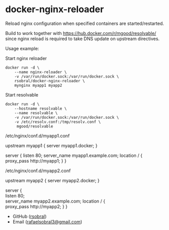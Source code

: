 docker-nginx-reloader
=====================

Reload nginx configuration when specified containers are started/restarted.

Build to work together with https://hub.docker.com/r/mgood/resolvable/ since nginx reload is required to take DNS update on upstream directives.

Usage example:

Start nginx reloader

	docker run -d \
		--name nginx-reloader \
		-v /var/run/docker.sock:/var/run/docker.sock \
		rsobral/docker-nginx-reloader \
		mynginx myapp1 myapp2

Start resolvable

	docker run -d \
		--hostname resolvable \
		--name resolvable \
		-v /var/run/docker.sock:/var/run/docker.sock \
		-v /etc/resolv.conf:/tmp/resolv.conf \
		 mgood/resolvable

/etc/nginx/conf.d/myapp1.conf 

upstream myapp1 {
	server myapp1.docker;
}

server {
	listen	80;
	server_name myapp1.example.com;
	location / {
		proxy_pass http://myapp1;
	}
}

/etc/nginx/conf.d/myapp2.conf
                 
upstream myapp2 {
        server myapp2.docker;
}                                 
                                  
server {                          
        listen  80;              
        server_name myapp2.example.com;
        location / {             
                proxy_pass http://myapp2;
        }
}

* GitHub ([rsobral](http://github.com/rsobral))
* Email ([rafaelsobral3@gmail.com](mailto:rafaelsobral3@gmail.com))
